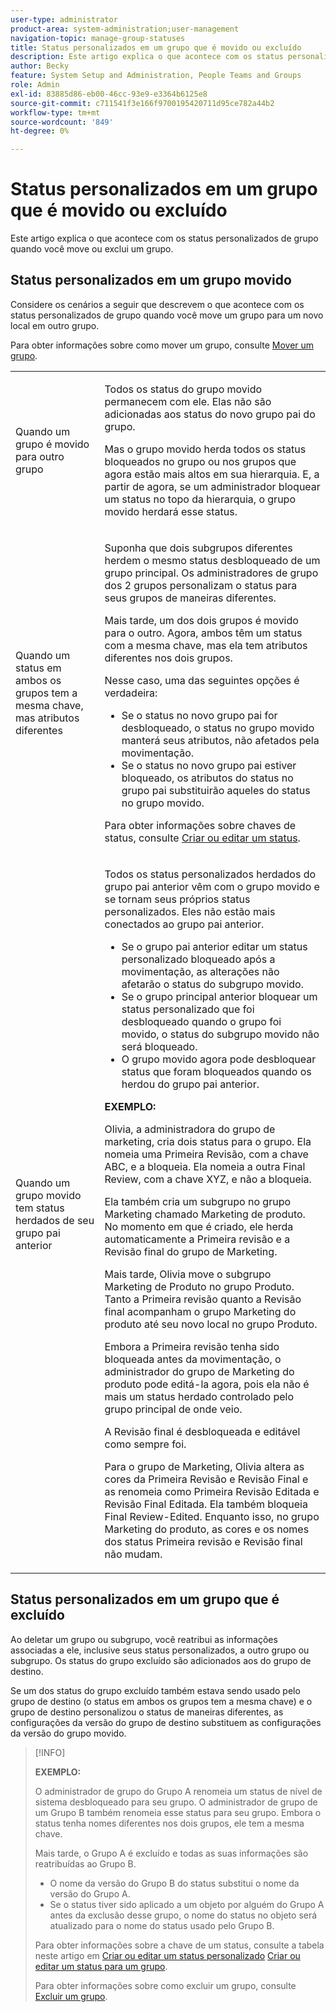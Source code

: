 ```yaml
---
user-type: administrator
product-area: system-administration;user-management
navigation-topic: manage-group-statuses
title: Status personalizados em um grupo que é movido ou excluído
description: Este artigo explica o que acontece com os status personalizados de grupo quando você move ou exclui um grupo.
author: Becky
feature: System Setup and Administration, People Teams and Groups
role: Admin
exl-id: 83885d86-eb00-46cc-93e9-e3364b6125e8
source-git-commit: c711541f3e166f9700195420711d95ce782a44b2
workflow-type: tm+mt
source-wordcount: '849'
ht-degree: 0%

---
```


# Status personalizados em um grupo que é movido ou excluído

Este artigo explica o que acontece com os status personalizados de grupo quando você move ou exclui um grupo.

## Status personalizados em um grupo movido

Considere os cenários a seguir que descrevem o que acontece com os status personalizados de grupo quando você move um grupo para um novo local em outro grupo.

Para obter informações sobre como mover um grupo, consulte [Mover um grupo](../../../administration-and-setup/manage-groups/create-and-manage-groups/move-a-group.md).

<table style="table-layout:auto"> 
 <col> 
 </col> 
 <col> 
 </col> 
 <tbody> 
  <tr> 
   <td role="rowheader">Quando um grupo é movido para outro grupo </td> 
   <td> <p>Todos os status do grupo movido permanecem com ele. Elas não são adicionadas aos status do novo grupo pai do grupo.</p> <p>Mas o grupo movido herda todos os status bloqueados no grupo ou nos grupos que agora estão mais altos em sua hierarquia. E, a partir de agora, se um administrador bloquear um status no topo da hierarquia, o grupo movido herdará esse status.</p> </td> 
  </tr> 
  <tr> 
   <td role="rowheader">Quando um status em ambos os grupos tem a mesma chave, mas atributos diferentes</td> 
   <td> <p>Suponha que dois subgrupos diferentes herdem o mesmo status desbloqueado de um grupo principal. Os administradores de grupo dos 2 grupos personalizam o status para seus grupos de maneiras diferentes.</p> <p>Mais tarde, um dos dois grupos é movido para o outro. Agora, ambos têm um status com a mesma chave, mas ela tem atributos diferentes nos dois grupos.</p> <p>Nesse caso, uma das seguintes opções é verdadeira:</p> 
    <ul> 
     <li>Se o status no novo grupo pai for desbloqueado, o status no grupo movido manterá seus atributos, não afetados pela movimentação.</li> 
     <li>Se o status no novo grupo pai estiver bloqueado, os atributos do status no grupo pai substituirão aqueles do status no grupo movido.</li> 
    </ul> <p>Para obter informações sobre chaves de status, consulte <a href="../../../administration-and-setup/customize-workfront/creating-custom-status-and-priority-labels/create-or-edit-a-status.md" class="MCXref xref">Criar ou editar um status</a>.</p> </td> 
  </tr> 
  <tr> 
   <td>Quando um grupo movido tem status herdados de seu grupo pai anterior </td> 
   <td> <p>Todos os status personalizados herdados do grupo pai anterior vêm com o grupo movido e se tornam seus próprios status personalizados. Eles não estão mais conectados ao grupo pai anterior.</p> 
    <ul> 
     <li>Se o grupo pai anterior editar um status personalizado bloqueado após a movimentação, as alterações não afetarão o status do subgrupo movido.</li> 
     <li>Se o grupo principal anterior bloquear um status personalizado que foi desbloqueado quando o grupo foi movido, o status do subgrupo movido não será bloqueado.</li> 
     <li>O grupo movido agora pode desbloquear status que foram bloqueados quando os herdou do grupo pai anterior.</li> 
    </ul> 
     <p><b>EXEMPLO:</b><p> 
     <p>Olivia, a administradora do grupo de marketing, cria dois status para o grupo. Ela nomeia uma Primeira Revisão, com a chave ABC, e a bloqueia. Ela nomeia a outra Final Review, com a chave XYZ, e não a bloqueia.</p> 
     <p>Ela também cria um subgrupo no grupo Marketing chamado Marketing de produto. No momento em que é criado, ele herda automaticamente a Primeira revisão e a Revisão final do grupo de Marketing.</p> 
     <p>Mais tarde, Olivia move o subgrupo Marketing de Produto no grupo Produto. Tanto a Primeira revisão quanto a Revisão final acompanham o grupo Marketing do produto até seu novo local no grupo Produto.</p> 
     <p>Embora a Primeira revisão tenha sido bloqueada antes da movimentação, o administrador do grupo de Marketing do produto pode editá-la agora, pois ela não é mais um status herdado controlado pelo grupo principal de onde veio.</p> 
     <p>A Revisão final é desbloqueada e editável como sempre foi.</p> 
     <p>Para o grupo de Marketing, Olivia altera as cores da Primeira Revisão e Revisão Final e as renomeia como Primeira Revisão Editada e Revisão Final Editada. Ela também bloqueia Final Review-Edited. Enquanto isso, no grupo Marketing do produto, as cores e os nomes dos status Primeira revisão e Revisão final não mudam.</p> 
    </div> </td> 
  </tr> 
 </tbody> 
</table>

## Status personalizados em um grupo que é excluído

Ao deletar um grupo ou subgrupo, você reatribui as informações associadas a ele, inclusive seus status personalizados, a outro grupo ou subgrupo. Os status do grupo excluído são adicionados aos do grupo de destino.

Se um dos status do grupo excluído também estava sendo usado pelo grupo de destino (o status em ambos os grupos tem a mesma chave) e o grupo de destino personalizou o status de maneiras diferentes, as configurações da versão do grupo de destino substituem as configurações da versão do grupo movido.

>[!INFO]
>
>**EXEMPLO:**
>
>O administrador de grupo do Grupo A renomeia um status de nível de sistema desbloqueado para seu grupo. O administrador de grupo de um Grupo B também renomeia esse status para seu grupo. Embora o status tenha nomes diferentes nos dois grupos, ele tem a mesma chave.
>
>Mais tarde, o Grupo A é excluído e todas as suas informações são reatribuídas ao Grupo B.
>
>* O nome da versão do Grupo B do status substitui o nome da versão do Grupo A.
>* Se o status tiver sido aplicado a um objeto por alguém do Grupo A antes da exclusão desse grupo, o nome do status no objeto será atualizado para o nome do status usado pelo Grupo B.
>
>Para obter informações sobre a chave de um status, consulte a tabela neste artigo em [Criar ou editar um status personalizado](../../../administration-and-setup/customize-workfront/creating-custom-status-and-priority-labels/create-or-edit-a-status.md#create) [Criar ou editar um status para um grupo](../../../administration-and-setup/manage-groups/manage-group-statuses/create-or-edit-a-group-status.md#create).
>
>Para obter informações sobre como excluir um grupo, consulte [Excluir um grupo](../../../administration-and-setup/manage-groups/create-and-manage-groups/delete-a-group.md).
